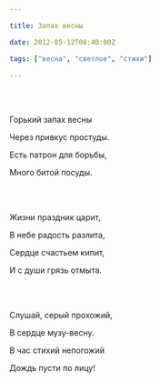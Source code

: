 ```yaml
---

title: Запах весны

date: 2012-05-12T08:40:00Z

tags: ["весна", "светлое", "стихи"]

---
```


<br/><br/>

Горький запах весны

Через привкус простуды.

Есть патрон для борьбы,

Много битой посуды.

<br/><br/>

Жизни праздник царит,

В небе радость разлита,

Сердце счастьем кипит,

И с души грязь отмыта.

<br/><br/>

Слушай, серый прохожий,

В сердце музу-весну.

В час стихий непогожий

Дождь пусти по лицу!